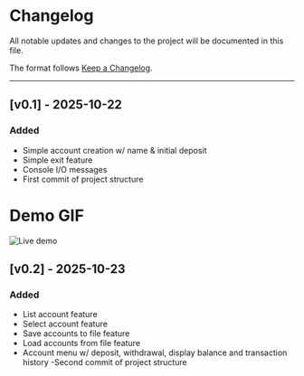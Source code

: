 # Changelog

All notable updates and changes to the project will be documented in this file.

The format follows [Keep a Changelog](https://keepchangelog.com/en/1.0.0/).

----------------------------------------------------------------

## [v0.1] - 2025-10-22
### Added
- Simple account creation w/ name & initial deposit
- Simple exit feature
- Console I/O messages
- First commit of project structure

# Demo GIF

![Live demo](v0.1Demo.gif)

## [v0.2] - 2025-10-23
### Added
- List account feature
- Select account feature
- Save accounts to file feature
- Load accounts from file feature
- Account menu w/ deposit, withdrawal, display balance and transaction history
-Second commit of project structure